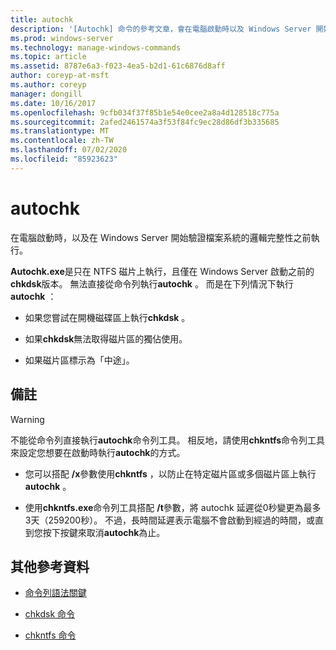 ```yaml
---
title: autochk
description: '[Autochk] 命令的參考文章，會在電腦啟動時以及 Windows Server 開始驗證檔案系統的邏輯完整性時執行。'
ms.prod: windows-server
ms.technology: manage-windows-commands
ms.topic: article
ms.assetid: 8787e6a3-f023-4ea5-b2d1-61c6876d8aff
author: coreyp-at-msft
ms.author: coreyp
manager: dongill
ms.date: 10/16/2017
ms.openlocfilehash: 9cfb034f37f85b1e54e0cee2a8a4d128518c775a
ms.sourcegitcommit: 2afed2461574a3f53f84fc9ec28d86df3b335685
ms.translationtype: MT
ms.contentlocale: zh-TW
ms.lasthandoff: 07/02/2020
ms.locfileid: "85923623"
---
```

# <a name="autochk"></a>autochk

在電腦啟動時，以及在 Windows Server 開始驗證檔案系統的邏輯完整性之前執行。

**Autochk.exe**是只在 NTFS 磁片上執行，且僅在 Windows Server 啟動之前的**chkdsk**版本。 無法直接從命令列執行**autochk** 。 而是在下列情況下執行**autochk** ：

- 如果您嘗試在開機磁碟區上執行**chkdsk** 。

- 如果**chkdsk**無法取得磁片區的獨佔使用。

- 如果磁片區標示為「中途」。

## <a name="remarks"></a>備註

> [!WARNING]
> 不能從命令列直接執行**autochk**命令列工具。 相反地，請使用**chkntfs**命令列工具來設定您想要在啟動時執行**autochk**的方式。
>
> - 您可以搭配 **/x**參數使用**chkntfs** ，以防止在特定磁片區或多個磁片區上執行**autochk** 。
>
> - 使用**chkntfs.exe**命令列工具搭配 **/t**參數，將 autochk 延遲從0秒變更為最多3天（259200秒）。 不過，長時間延遲表示電腦不會啟動到經過的時間，或直到您按下按鍵來取消**autochk**為止。

## <a name="additional-references"></a>其他參考資料

- [命令列語法關鍵](command-line-syntax-key.md)

- [chkdsk 命令](chkdsk.md)

- [chkntfs 命令](chkntfs.md)

